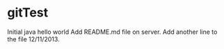 gitTest
=======

Initial java hello world
Add README.md file on server.
Add another line to the file 12/11/2013.

